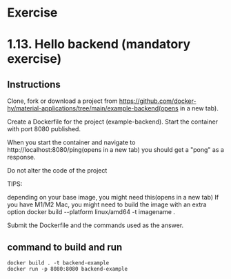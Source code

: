 # Exercise
# 1.13. Hello backend (mandatory exercise)
## Instructions

Clone, fork or download a project from https://github.com/docker-hy/material-applications/tree/main/example-backend(opens in a new tab).

Create a Dockerfile for the project (example-backend). Start the container with port 8080 published.

When you start the container and navigate to http://localhost:8080/ping(opens in a new tab) you should get a "pong" as a response.

Do not alter the code of the project

TIPS:

depending on your base image, you might need this(opens in a new tab)
If you have M1/M2 Mac, you might need to build the image with an extra option docker build --platform linux/amd64 -t imagename .

Submit the Dockerfile and the commands used as the answer.


## command to build and run
```
docker build . -t backend-example
docker run -p 8080:8080 backend-example
```